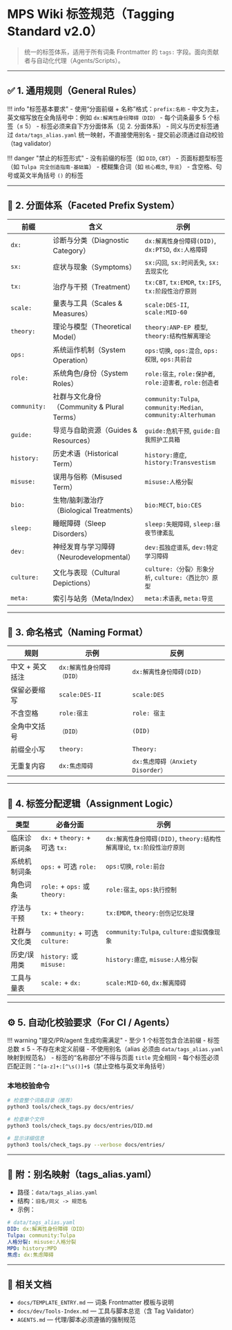 # MPS Wiki 标签规范（Tagging Standard v2.0）

> 统一的标签体系，适用于所有词条 Frontmatter 的 `tags:` 字段。面向贡献者与自动化代理（Agents/Scripts）。

---

## ✅ 1. 通用规则（General Rules）

!!! info "标签基本要求"
    - 使用“分面前缀 + 名称”格式：`prefix:名称`
    - 中文为主，英文缩写放在全角括号中：例如 `dx:解离性身份障碍（DID）`
    - 每个词条最多 5 个标签（≤ 5）
    - 标签必须来自下方分面体系（见 2. 分面体系）
    - 同义与历史标签通过 `data/tags_alias.yaml` 统一映射，不直接使用别名
    - 提交前必须通过自动校验（tag validator）

!!! danger "禁止的标签形式"
    - 没有前缀的标签（如 `DID`, `CBT`）
    - 页面标题型标签（如 `Tulpa 完全创造指南·基础篇`）
    - 模糊集合词（如 `核心概念`, `导览`）
    - 含空格、句号或英文半角括号 `()` 的标签

---

## 🧭 2. 分面体系（Faceted Prefix System）

| 前缀 | 含义 | 示例 |
|------|------|------|
| `dx:` | 诊断与分类（Diagnostic Category） | `dx:解离性身份障碍(DID)`, `dx:PTSD`, `dx:人格障碍` |
| `sx:` | 症状与现象（Symptoms） | `sx:闪回`, `sx:时间丢失`, `sx:去现实化` |
| `tx:` | 治疗与干预（Treatment） | `tx:CBT`, `tx:EMDR`, `tx:IFS`, `tx:阶段性治疗原则` |
| `scale:` | 量表与工具（Scales & Measures） | `scale:DES-II`, `scale:MID-60` |
| `theory:` | 理论与模型（Theoretical Model） | `theory:ANP-EP 模型`, `theory:结构性解离理论` |
| `ops:` | 系统运作机制（System Operation） | `ops:切换`, `ops:混合`, `ops:权限`, `ops:共前台` |
| `role:` | 系统角色/身份（System Roles） | `role:宿主`, `role:保护者`, `role:迫害者`, `role:创造者` |
| `community:` | 社群与文化身份（Community & Plural Terms） | `community:Tulpa`, `community:Median`, `community:Alterhuman` |
| `guide:` | 导览与自助资源（Guides & Resources） | `guide:危机干预`, `guide:自我照护工具箱` |
| `history:` | 历史术语（Historical Term） | `history:癔症`, `history:Transvestism` |
| `misuse:` | 误用与俗称（Misused Term） | `misuse:人格分裂` |
| `bio:` | 生物/脑刺激治疗（Biological Treatments） | `bio:MECT`, `bio:CES` |
| `sleep:` | 睡眠障碍（Sleep Disorders） | `sleep:失眠障碍`, `sleep:昼夜节律紊乱` |
| `dev:` | 神经发育与学习障碍（Neurodevelopmental） | `dev:孤独症谱系`, `dev:特定学习障碍` |
| `culture:` | 文化与表现（Cultural Depictions） | `culture:〈分裂〉形象分析`, `culture:〈西比尔〉原型` |
| `meta:` | 索引与站务（Meta/Index） | `meta:术语表`, `meta:导览` |

---

## 🧱 3. 命名格式（Naming Format）

| 规则 | 示例 | 反例 |
|------|------|------|
| 中文 + 英文括注 | `dx:解离性身份障碍（DID）` | `dx:解离性身份障碍(DID)` |
| 保留必要缩写 | `scale:DES-II` | `scale:DES` |
| 不含空格 | `role:宿主` | `role: 宿主` |
| 全角中文括号 | `（DID）` | `(DID)` |
| 前缀全小写 | `theory:` | `Theory:` |
| 无重复内容 | `dx:焦虑障碍` | `dx:焦虑障碍（Anxiety Disorder）` |

---

## 🧩 4. 标签分配逻辑（Assignment Logic）

| 类型 | 必备分面 | 示例 |
|------|----------|------|
| 临床诊断词条 | `dx:` + `theory:` + 可选 `tx:` | `dx:解离性身份障碍(DID)`, `theory:结构性解离理论`, `tx:阶段性治疗原则` |
| 系统机制词条 | `ops:` + 可选 `role:` | `ops:切换`, `role:前台` |
| 角色词条 | `role:` + `ops:` 或 `theory:` | `role:宿主`, `ops:执行控制` |
| 疗法与干预 | `tx:` + `theory:` | `tx:EMDR`, `theory:创伤记忆处理` |
| 社群与文化类 | `community:` + 可选 `culture:` | `community:Tulpa`, `culture:虚拟偶像现象` |
| 历史/误用类 | `history:` 或 `misuse:` | `history:癔症`, `misuse:人格分裂` |
| 工具与量表 | `scale:` + `dx:` | `scale:MID-60`, `dx:解离障碍` |

---

## ⚙️ 5. 自动化校验要求（For CI / Agents）

!!! warning "提交/PR/agent 生成均需满足"
    - 至少 1 个标签包含合法前缀
    - 标签总数 ≤ 5
    - 不存在未定义前缀
    - 不使用别名（alias 必须由 `data/tags_alias.yaml` 映射到规范名）
    - 标签的“名称部分”不得与页面 `title` 完全相同
    - 每个标签必须匹配正则：`^[a-z]+:[^\s()]+$`（禁止空格与英文半角括号）

### 本地校验命令

```bash
# 检查整个词条目录（推荐）
python3 tools/check_tags.py docs/entries/

# 检查单个文件
python3 tools/check_tags.py docs/entries/DID.md

# 显示详细信息
python3 tools/check_tags.py --verbose docs/entries/
```

---

## 📎 附：别名映射（tags_alias.yaml）

- 路径：`data/tags_alias.yaml`
- 结构：`旧名/同义 -> 规范名`
- 示例：

```yaml
# data/tags_alias.yaml
DID: dx:解离性身份障碍（DID）
Tulpa: community:Tulpa
人格分裂: misuse:人格分裂
MPD: history:MPD
焦虑: dx:焦虑障碍
```

---

## 🔗 相关文档

- `docs/TEMPLATE_ENTRY.md` — 词条 Frontmatter 模板与说明
- `docs/dev/Tools-Index.md` — 工具与脚本总览（含 Tag Validator）
- `AGENTS.md` — 代理/脚本必须遵循的强制规范

